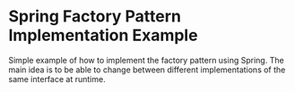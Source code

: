 # Spring Factory Pattern Implementation Example

Simple example of how to implement the factory pattern using Spring. The main idea is to be able to change between different implementations of the same interface at runtime.